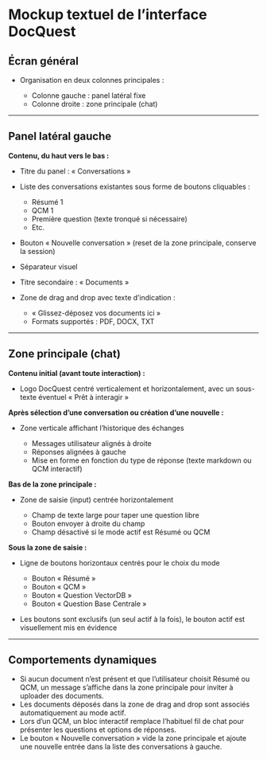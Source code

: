 # Mockup textuel de l’interface DocQuest

## Écran général

* Organisation en deux colonnes principales :

  * Colonne gauche : panel latéral fixe
  * Colonne droite : zone principale (chat)

---

## Panel latéral gauche

**Contenu, du haut vers le bas :**

* Titre du panel : « Conversations »
* Liste des conversations existantes sous forme de boutons cliquables :

  * Résumé 1
  * QCM 1
  * Première question (texte tronqué si nécessaire)
  * Etc.
* Bouton « Nouvelle conversation » (reset de la zone principale, conserve la session)
* Séparateur visuel
* Titre secondaire : « Documents »
* Zone de drag and drop avec texte d’indication :

  * « Glissez-déposez vos documents ici »
  * Formats supportés : PDF, DOCX, TXT

---

## Zone principale (chat)

**Contenu initial (avant toute interaction) :**

* Logo DocQuest centré verticalement et horizontalement, avec un sous-texte éventuel « Prêt à interagir »

**Après sélection d’une conversation ou création d’une nouvelle :**

* Zone verticale affichant l’historique des échanges

  * Messages utilisateur alignés à droite
  * Réponses alignées à gauche
  * Mise en forme en fonction du type de réponse (texte markdown ou QCM interactif)

**Bas de la zone principale :**

* Zone de saisie (input) centrée horizontalement

  * Champ de texte large pour taper une question libre
  * Bouton envoyer à droite du champ
  * Champ désactivé si le mode actif est Résumé ou QCM

**Sous la zone de saisie :**

* Ligne de boutons horizontaux centrés pour le choix du mode

  * Bouton « Résumé »
  * Bouton « QCM »
  * Bouton « Question VectorDB »
  * Bouton « Question Base Centrale »
* Les boutons sont exclusifs (un seul actif à la fois), le bouton actif est visuellement mis en évidence

---

## Comportements dynamiques

* Si aucun document n’est présent et que l’utilisateur choisit Résumé ou QCM, un message s’affiche dans la zone principale pour inviter à uploader des documents.
* Les documents déposés dans la zone de drag and drop sont associés automatiquement au mode actif.
* Lors d’un QCM, un bloc interactif remplace l’habituel fil de chat pour présenter les questions et options de réponses.
* Le bouton « Nouvelle conversation » vide la zone principale et ajoute une nouvelle entrée dans la liste des conversations à gauche.
